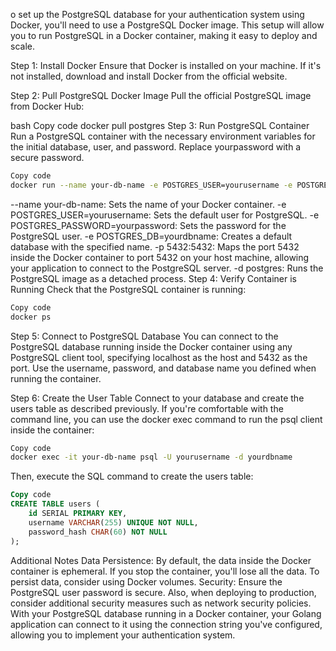 o set up the PostgreSQL database for your authentication system using Docker, you'll need to use a PostgreSQL Docker image. This setup will allow you to run PostgreSQL in a Docker container, making it easy to deploy and scale.

Step 1: Install Docker
Ensure that Docker is installed on your machine. If it's not installed, download and install Docker from the official website.

Step 2: Pull PostgreSQL Docker Image
Pull the official PostgreSQL image from Docker Hub:

bash
Copy code
docker pull postgres
Step 3: Run PostgreSQL Container
Run a PostgreSQL container with the necessary environment variables for the initial database, user, and password. Replace yourpassword with a secure password.

```bash
Copy code
docker run --name your-db-name -e POSTGRES_USER=yourusername -e POSTGRES_PASSWORD=yourpassword -e POSTGRES_DB=yourdbname -p 5432:5432 -d postgres
```
--name your-db-name: Sets the name of your Docker container.
-e POSTGRES_USER=yourusername: Sets the default user for PostgreSQL.
-e POSTGRES_PASSWORD=yourpassword: Sets the password for the PostgreSQL user.
-e POSTGRES_DB=yourdbname: Creates a default database with the specified name.
-p 5432:5432: Maps the port 5432 inside the Docker container to port 5432 on your host machine, allowing your application to connect to the PostgreSQL server.
-d postgres: Runs the PostgreSQL image as a detached process.
Step 4: Verify Container is Running
Check that the PostgreSQL container is running:

```bash
Copy code
docker ps
```
Step 5: Connect to PostgreSQL Database
You can connect to the PostgreSQL database running inside the Docker container using any PostgreSQL client tool, specifying localhost as the host and 5432 as the port. Use the username, password, and database name you defined when running the container.

Step 6: Create the User Table
Connect to your database and create the users table as described previously. If you're comfortable with the command line, you can use the docker exec command to run the psql client inside the container:

```bash
Copy code
docker exec -it your-db-name psql -U yourusername -d yourdbname
```
Then, execute the SQL command to create the users table:

```sql
Copy code
CREATE TABLE users (
    id SERIAL PRIMARY KEY,
    username VARCHAR(255) UNIQUE NOT NULL,
    password_hash CHAR(60) NOT NULL
);
```
Additional Notes
Data Persistence: By default, the data inside the Docker container is ephemeral. If you stop the container, you'll lose all the data. To persist data, consider using Docker volumes.
Security: Ensure the PostgreSQL user password is secure. Also, when deploying to production, consider additional security measures such as network security policies.
With your PostgreSQL database running in a Docker container, your Golang application can connect to it using the connection string you've configured, allowing you to implement your authentication system.